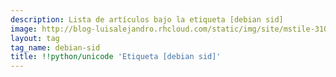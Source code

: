 ```yaml
---
description: Lista de artículos bajo la etiqueta [debian sid]
image: http://blog-luisalejandro.rhcloud.com/static/img/site/mstile-310x310.png
layout: tag
tag_name: debian-sid
title: !!python/unicode 'Etiqueta [debian sid]'
---
```

